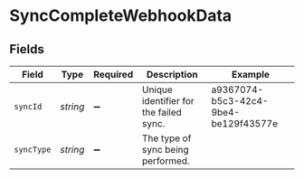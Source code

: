 # SyncCompleteWebhookData


## Fields

| Field                                  | Type                                   | Required                               | Description                            | Example                                |
| -------------------------------------- | -------------------------------------- | -------------------------------------- | -------------------------------------- | -------------------------------------- |
| `syncId`                               | *string*                               | :heavy_minus_sign:                     | Unique identifier for the failed sync. | a9367074-b5c3-42c4-9be4-be129f43577e   |
| `syncType`                             | *string*                               | :heavy_minus_sign:                     | The type of sync being performed.      |                                        |